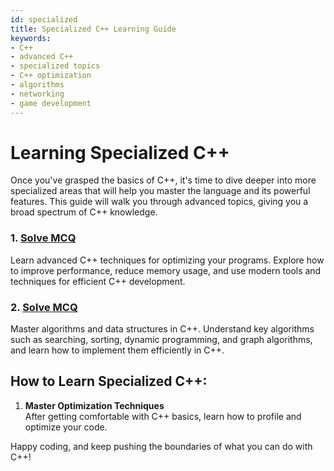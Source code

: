 ```yaml
---
id: specialized
title: Specialized C++ Learning Guide
keywords: 
- C++
- advanced C++
- specialized topics
- C++ optimization
- algorithms
- networking
- game development
---
```


# Learning Specialized C++

Once you've grasped the basics of C++, it's time to dive deeper into more specialized areas that will help you master the language and its powerful features. This guide will walk you through advanced topics, giving you a broad spectrum of C++ knowledge.

### 1. **[Solve MCQ](cpp-optimization.md)**  
   Learn advanced C++ techniques for optimizing your programs. Explore how to improve performance, reduce memory usage, and use modern tools and techniques for efficient C++ development.

### 2. **[Solve MCQ](cpp-algorithms.md)**  
   Master algorithms and data structures in C++. Understand key algorithms such as searching, sorting, dynamic programming, and graph algorithms, and learn how to implement them efficiently in C++.


## How to Learn Specialized C++:

1. **Master Optimization Techniques**  
   After getting comfortable with C++ basics, learn how to profile and optimize your code. 

Happy coding, and keep pushing the boundaries of what you can do with C++!
